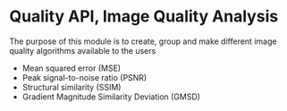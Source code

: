 Quality API, Image Quality Analysis
=======================================

The purpose of this module is to create, group and make different image quality algorithms available to the users

- Mean squared error (MSE)
- Peak signal-to-noise ratio (PSNR)
- Structural similarity (SSIM)
- Gradient Magnitude Similarity Deviation (GMSD)
